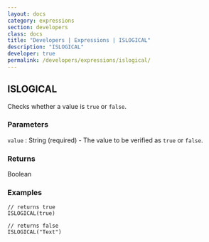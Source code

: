 ```yaml
---
layout: docs
category: expressions
section: developers
class: docs
title: "Developers | Expressions | ISLOGICAL"
description: "ISLOGICAL"
developer: true
permalink: /developers/expressions/islogical/
---
```


## ISLOGICAL

Checks whether a value is `true` or `false`.

### Parameters
`value` : String (required) - The value to be verified as `true` or `false`.

### Returns
Boolean

### Examples
```
// returns true
ISLOGICAL(true)
```

```
// returns false
ISLOGICAL("Text")
```